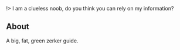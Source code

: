 !> I am a clueless noob, do you think you can rely on my information?

## About

A big, fat, green zerker guide.
